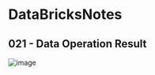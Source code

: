 # DataBricksNotes

## 021 - Data Operation Result
![image](https://user-images.githubusercontent.com/44162521/206759780-34c75079-6b04-4809-bb3c-e5f44ab88a28.png)

